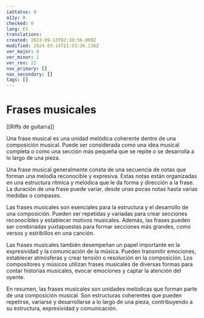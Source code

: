 ```yaml
---
iaStatus: 0
a11y: 0
checked: 0
lang: ES
translations: 
created: 2023-09-13T02:30:56.000Z
modified: 2024-03-14T21:53:36.138Z
ver_major: 0
ver_minor: 1
ver_rev: 22
nav_primary: []
nav_secondary: []
tags: []
---
```

# Frases musicales

[[Riffs de guitarra]]

Una frase musical es una unidad melódica coherente dentro de una composición musical. Puede ser considerada como una idea musical completa o como una sección más pequeña que se repite o se desarrolla a lo largo de una pieza.

Una frase musical generalmente consta de una secuencia de notas que forman una melodía reconocible y expresiva. Estas notas están organizadas en una estructura rítmica y melódica que le da forma y dirección a la frase. La duración de una frase puede variar, desde unas pocas notas hasta varias medidas o compases.

Las frases musicales son esenciales para la estructura y el desarrollo de una composición. Pueden ser repetidas y variadas para crear secciones reconocibles y establecer motivos musicales. Además, las frases pueden ser combinadas yuxtapuestas para formar secciones más grandes, como versos y estribillos en una canción.

Las frases musicales también desempeñan un papel importante en la expresividad y la comunicación de la música. Pueden transmitir emociones, establecer atmósferas y crear tensión o resolución en la composición. Los compositores y músicos utilizan frases musicales de diversas formas para contar historias musicales, evocar emociones y captar la atención del oyente.

En resumen, las frases musicales son unidades melódicas que forman parte de una composición musical. Son estructuras coherentes que pueden repetirse, variarse y desarrollarse a lo largo de una pieza, contribuyendo a su estructura, expresividad y comunicación.